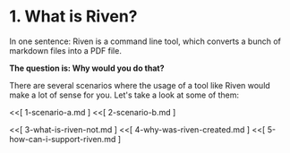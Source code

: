 # 1. What is Riven?

In one sentence: Riven is a command line tool, which converts a bunch of markdown files into a PDF file.

**The question is: Why would you do that?**

There are several scenarios where the usage of a tool like Riven would make a lot of sense for you. Let's take a look
at some of them:

<<[ 1-scenario-a.md ]
<<[ 2-scenario-b.md ]

<<[ 3-what-is-riven-not.md ]
<<[ 4-why-was-riven-created.md ]
<<[ 5-how-can-i-support-riven.md ]
